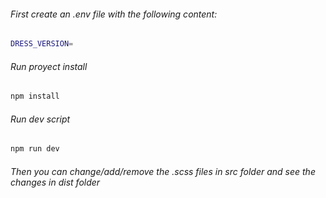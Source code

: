 ###### First create an .env file with the following content:
```bash
DRESS_VERSION=
```
###### Run proyect install
```bash
npm install
```
###### Run dev script
```bash
npm run dev
```

###### Then you can change/add/remove the .scss files in src folder and see the changes in dist folder  